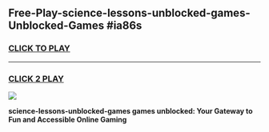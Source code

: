 
## Free-Play-science-lessons-unblocked-games-Unblocked-Games #ia86s
<h3>
<a href="https://news.freeplayer.one?title=science-lessons-unblocked-games&ref=8M">CLICK TO PLAY</a></h3>
<hr>

<h3>
<a href="https://news.freeplayer.one?title=science-lessons-unblocked-games&ref=8M">CLICK 2 PLAY</a>
  
</h3>

<a href="https://news.freeplayer.one?title=science-lessons-unblocked-games&ref=8M"><img src="https://clearcache.store/games.png"></a>


**science-lessons-unblocked-games games unblocked: Your Gateway to Fun and Accessible Online Gaming**
